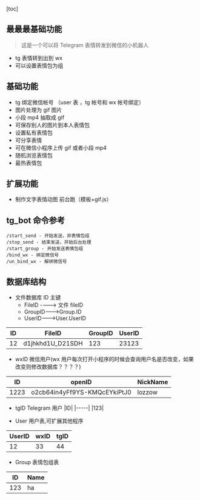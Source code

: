 [toc]

## 最最最基础功能

> 这是一个可以将 Telegram 表情转发到微信的小机器人

- tg 表情转到出到 wx
- 可以设置表情包为组

## 基础功能

- tg 绑定微信帐号 （user 表 ，tg 帐号和 wx 帐号绑定）
- 图片处理为 gif 图片
- 小段 mp4 抽取成 gif
- 可保存别人的图片到本人表情包
- 设置私有表情包
- 可分享表情
- 可在微信小程序上传 gif 或者小段 mp4
- 随机浏览表情包
- 最热表情包

## 扩展功能

- 制作文字表情动图 前台跑（模板+gif.js）

## tg_bot 命令参考

```
/start_send - 开始发送，非表情包组
/stop_send - 结束发送，开始后台处理
/start_group - 开始发送表情包组
/bind_wx - 绑定微信号
/un_bind_wx - 解绑微信号
```

## 数据库结构

- 文件数据库 ID 主键
  - FileID ----> 文件 fileID
  - GroupID--->Group.ID
  - UserID--->User.UserID

| ID  | FileID           | GroupID | UserID |
| --- | ---------------- | ------- | ------ |
| 12  | d1jhkhd1U_D21SDH | 123     | 23123  |

- wxID 微信用户(wx 用户每次打开小程序的时候会查询用户名是否改变，如果改变则修改数据库？？？？)

| ID | openID                       | NickName |
| ------ | ---------------------------- | -------- |
| 1223   | o2cb64in4yFf9YS-KMQcEYkiPtJ0 | lozzow   |

- tgID Telegram 用户
  |ID|
  |-----|
  |123|

- User 用户表,可扩展其他程序

| UserID | wxID | tgID |
| ------ | ---- | ---- |
| 12     | 33   | 44   |

- Group 表情包组表

| ID  | Name |
| --- | ---- |
| 123 | ha   |
